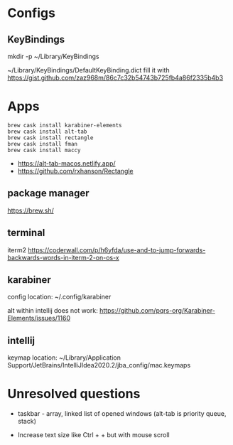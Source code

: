 # Configs

## KeyBindings
mkdir -p ~/Library/KeyBindings

~/Library/KeyBindings/DefaultKeyBinding.dict
fill it with https://gist.github.com/zaz968m/86c7c32b54743b725fb4a86f2335b4b3

# Apps

```
brew cask install karabiner-elements
brew cask install alt-tab
brew cask install rectangle
brew cask install fman
brew cask install maccy
```

* https://alt-tab-macos.netlify.app/
* https://github.com/rxhanson/Rectangle


## package manager
https://brew.sh/

## terminal
iterm2
https://coderwall.com/p/h6yfda/use-and-to-jump-forwards-backwards-words-in-iterm-2-on-os-x

## karabiner
config location: ~/.config/karabiner

alt within intellij does not work:
https://github.com/pqrs-org/Karabiner-Elements/issues/1160

## intellij 
keymap location:
~/Library/Application Support/JetBrains/IntelliJIdea2020.2/jba_config/mac.keymaps


# Unresolved questions

* taskbar - array, linked list of opened windows 
(alt-tab is priority queue, stack) 

* Increase text size like Ctrl + + but with mouse scroll
